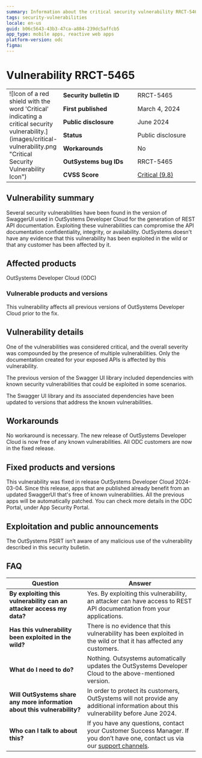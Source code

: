 ```yaml
---
summary: Information about the critical security vulnerability RRCT-5465
tags: security-vulnerabilities
locale: en-us
guid: b06c5643-43b3-47ca-a884-239dc5affcb5
app_type: mobile apps, reactive web apps
platform-version: odc
figma:
---
```


# Vulnerability RRCT-5465

<table markdown="1">
<tr>
    <td style="width: 20%; vertical-align: middle" rowspan="7">![Icon of a red shield with the word 'Critical' indicating a critical security vulnerability.](images/critical-vulnerability.png "Critical Security Vulnerability Icon")</td>
    <td><b>Security bulletin ID</b></td>
    <td>RRCT-5465</td>
</tr>
<tr>
    <td><b>First published</b></td>
    <td>March 4, 2024</td>
</tr>
<tr>
    <td><b>Public disclosure</b></td>
    <td>June 2024</td>
</tr>
<tr>
    <td><b>Status</b></td>
    <td>Public disclosure</td>
</tr>
<tr>
    <td><b>Workarounds</b></td>
    <td>No</td>
</tr>
<tr>
    <td><b>OutSystems bug IDs</b></td>
    <td>RRCT-5465</td>
</tr>
<tr>
    <td><b>CVSS Score</b></td>
    <td><a href="https://www.first.org/cvss/calculator/3.1#CVSS:3.1/AV:N/AC:L/PR:N/UI:N/S:U/C:H/I:H/A:H">Critical (9.8)</a></td>
</tr>
</table>

## Vulnerability summary

Several security vulnerabilities have been found in the version of SwaggerUI used in OutSystems Developer Cloud for the generation of REST API documentation. Exploiting these vulnerabilities can compromise the API documentation confidentiality, integrity, or availability. OutSystems doesn't have any evidence that this vulnerability has been exploited in the wild or that any customer has been affected by it.

## Affected products

OutSystems Developer Cloud (ODC)

### Vulnerable products and versions

This vulnerability affects all previous versions of OutSystems Developer Cloud prior to the fix.

## Vulnerability details

One of the vulnerabilities was considered critical, and the overall severity was compounded by the presence of multiple vulnerabilities.
Only the documentation created for your exposed APIs is affected by this vulnerability.

The previous version of the Swagger UI library included dependencies with known security vulnerabilities that could be exploited in some scenarios.

The Swagger UI library and its associated dependencies have been updated to versions that address the known vulnerabilities.

## Workarounds

No workaround is necessary. The new release of OutSystems Developer Cloud is now free of any known vulnerabilities. All ODC customers are now in the fixed release.

## Fixed products and versions

This vulnerability was fixed in release OutSystems Developer Cloud 2024-03-04.
Since this release, apps that are published already benefit from an updated SwaggerUI that's free of known vulnerabilities. All the previous apps will be automatically patched. You can check more details in the ODC Portal, under App Security Portal.

## Exploitation and public announcements

The OutSystems PSIRT isn’t aware of any malicious use of the vulnerability described in this security bulletin.

## FAQ

| Question | Answer |
|---|---|
| **By exploiting this vulnerability can an attacker access my data?** | Yes. By exploiting this vulnerability, an attacker can have access to REST API documentation from your applications. |
| **Has this vulnerability been exploited in the wild?** | There is no evidence that this vulnerability has been exploited in the wild or that it has affected any customers. |
| **What do I need to do?** | Nothing. Outsystems automatically updates the OutSystems Developer Cloud to the above-mentioned version. |
| **Will OutSystems share any more information about this vulnerability?** | In order to protect its customers, OutSystems will not provide any additional information about this vulnerability before June 2024. |
| **Who can I talk to about this?** | If you have any questions, contact your Customer Success Manager. If you don’t have one, contact us via our [support channels](https://www.outsystems.com/legal/success/contact-outsystems-technical-support/). |
